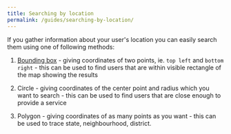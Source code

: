 ```yaml
---
title: Searching by location
permalink: /guides/searching-by-location/
---
```


If you gather information about your user's location you can easily search them using one of following methods:

1. [Bounding box](/guides/searching-by-location/bounding-box) - giving coordinates of two points, ie. `top left` and `bottom right` - this can be used to find users that are within visible rectangle of the map showing the results

2. Circle - giving coordinates of the center point and radius which you want to search - this can be used to find users that are close enough to provide a service

3. Polygon - giving coordinates of as many points as you want - this can be used to trace state, neighbourhood, district. 
